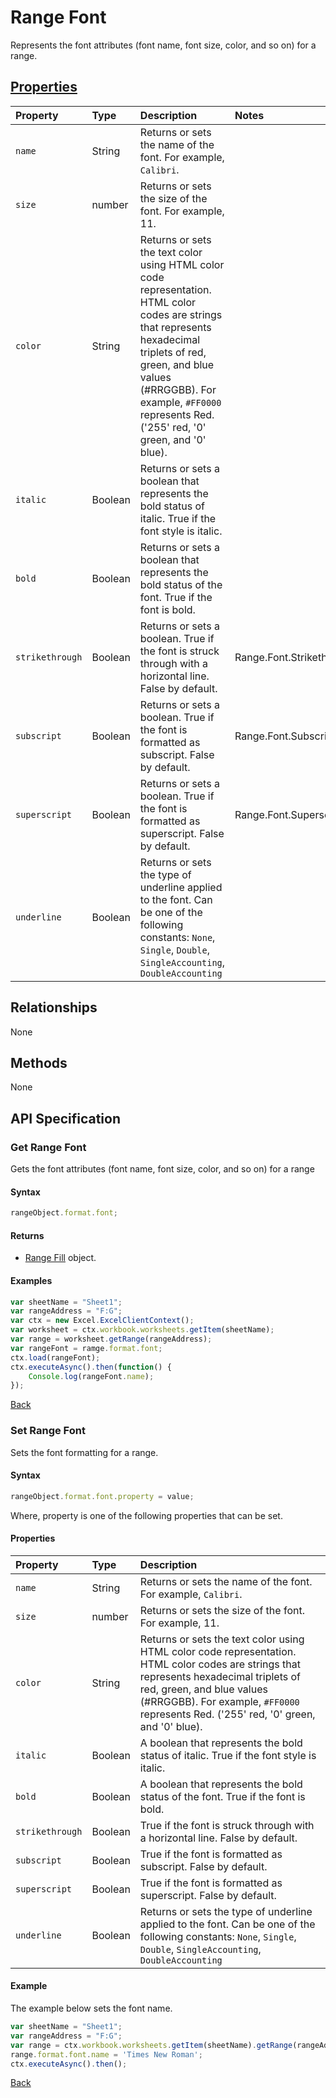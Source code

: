 ﻿# Range Font

Represents the font attributes (font name, font size, color, and so on) for a range.

## [Properties](#get-range-font)

| Property         | Type    |Description|Notes |
|:-----------------|:--------|:----------|:-----|
|`name`|String|Returns or sets the name of the font. For example, `Calibri`.||
|`size`|number|Returns or sets the size of the font. For example, 11.||
|`color`|String|Returns or sets the text color using HTML color code representation. HTML color codes are strings that represents hexadecimal triplets of red, green, and blue values (#RRGGBB). For example, `#FF0000` represents Red. ('255' red, '0' green, and '0' blue). ||
|`italic`|Boolean|Returns or sets a boolean that represents the bold status of italic. True if the font style is italic.||
|`bold`|Boolean|Returns or sets a  boolean that represents the bold status of the font. True if the font is bold. ||
|`strikethrough`|Boolean| Returns or sets a boolean. True if the font is struck through with a horizontal line. False by default.|Range.Font.Strikethrough|
|`subscript`|Boolean|Returns or sets a boolean. True if the font is formatted as subscript. False by default.|Range.Font.Subscript|
|`superscript`|Boolean|Returns or sets a boolean. True if the font is formatted as superscript. False by default.|Range.Font.Superscript  |
|`underline`|Boolean|Returns or sets the type of underline applied to the font. Can be one of the following constants: `None`, `Single`, `Double`, `SingleAccounting`, `DoubleAccounting`||

## Relationships
None

## Methods

None

## API Specification

### Get Range Font 

Gets the font attributes (font name, font size, color, and so on) for a range

#### Syntax

```js
rangeObject.format.font;
```

#### Returns

* [Range Fill](rangefill.md) object.


#### Examples

```js
var sheetName = "Sheet1";
var rangeAddress = "F:G";
var ctx = new Excel.ExcelClientContext();
var worksheet = ctx.workbook.worksheets.getItem(sheetName);
var range = worksheet.getRange(rangeAddress);
var rangeFont = ramge.format.font;
ctx.load(rangeFont);
ctx.executeAsync().then(function() {
	Console.log(rangeFont.name);
});
```
[Back](#properties)

### Set Range Font 

Sets the font formatting for a range.

#### Syntax
```js
rangeObject.format.font.property = value;
```
Where, property is one of the following properties that can be set. 

#### Properties

| Property         | Type    |Description| 
|:-----------------|:--------|:----------|
|`name`|String|Returns or sets the name of the font. For example, `Calibri`.||
|`size`|number|Returns or sets the size of the font. For example, 11.||
|`color`|String|Returns or sets the text color using HTML color code representation. HTML color codes are strings that represents hexadecimal triplets of red, green, and blue values (#RRGGBB). For example, `#FF0000` represents Red. ('255' red, '0' green, and '0' blue). ||
|`italic`|Boolean|A boolean that represents the bold status of italic. True if the font style is italic.||
|`bold`|Boolean|A boolean that represents the bold status of the font. True if the font is bold. ||
|`strikethrough`|Boolean| True if the font is struck through with a horizontal line. False by default.|Range.Font.Strikethrough|
|`subscript`|Boolean|True if the font is formatted as subscript. False by default.|Range.Font.Subscript|
|`superscript`|Boolean|True if the font is formatted as superscript. False by default.|Range.Font.Superscript  |
|`underline`|Boolean|Returns or sets the type of underline applied to the font. Can be one of the following constants: `None`, `Single`, `Double`, `SingleAccounting`, `DoubleAccounting`||

#### Example
The example below sets the font name. 

```js
var sheetName = "Sheet1";
var rangeAddress = "F:G";
var range = ctx.workbook.worksheets.getItem(sheetName).getRange(rangeAddress);
range.format.font.name = 'Times New Roman';
ctx.executeAsync().then();
```
[Back](#properties)
